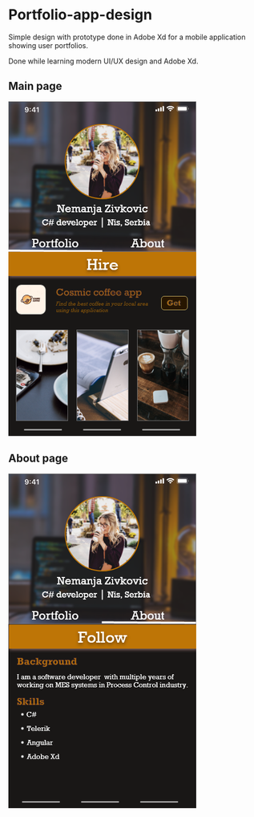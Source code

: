 # Portfolio-app-design
Simple design with prototype done in Adobe Xd for a mobile application showing user portfolios. 

Done while learning modern UI/UX design and Adobe Xd. 

## Main page

![Alt text](/Main.png?raw=true "Main")

## About page

![Alt text](/About.png?raw=true "Main")
